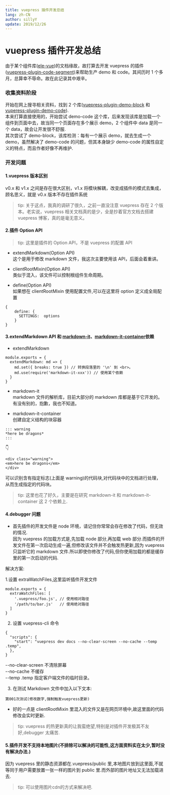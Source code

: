 ```yaml
---
title: vuepress 插件开发总结
lang: zh-CN
author: sillyY
update: 2019/12/26
---
```

# vuepress 插件开发总结

由于某个组件库([ele-vue](http://sillyy.cn/ele-vue/))的文档缘故，故打算去开发 vuepress 的插件([vuepress-plugin-code-segment](http://sillyy.cn/vuepress-plugin-code-segment/))来帮助生产 demo 和 code。其间历时 1 个多月，总算幸不辱命。故在此记录其中艰辛。

### 收集资料阶段

开始在网上搜寻相关资料，找到 2 个库([vuepress-plugin-demo-block](https://github.com/xiguaxigua/vuepress-plugin-demo-block) 和 [vuperess-plugin-demo-code](https://github.com/BuptStEve/vuepress-plugin-demo-code)).  
本来打算直接使用的，开始尝试 demo-code 这个库，后来发现该库是加载一个组件到页面中去，故当同一个页面存在多个展示 demo，2 个组件中 data 是同一个 data，故会让开发很不舒服.  
其次尝试了 demo-block，该库检测：每有一个展示 demo，就去生成一个 demo，虽然解决了 demo-code 的问题，但其本身缺少 demo-code 的属性自定义的特点，而且作者好像不再维护.

### 开发问题

#### 1.vuepress 版本区别

v0.x 和 v1.x 之间是存在很大区别，v1.x 将模块解耦，改变成插件的模式去集成，顾名思义，就是 v0.x 版本不存在插件系统

> tip: 关于这点，我真的调研了很久，之前一直没注意 vuepress 存在 2 个版本。老实说，vuepress 相关文档真的是少，全是抄着官方文档去搭建 vuepress 博客，真的是毫无意义。

#### 2.插件 Option API

> tip: 这里是插件的 Option API，不是 vuepress 的配置 API

- extendMarkdown(Option API)  
  这个是用于修改 markdown 文件，我这次主要使用该 API，后面会着重讲。

- clientRootMixin(Option API)  
  类似于混入，该文件可以控制根组件生命周期。

- define(Option API)  
  如果想在 clientRootMixin 使用配置文件,可以在这里将 option 定义成全局配置

```
{
    define: {
      SETTINGS:  options
    }
}
```

#### 3.extendMarkdown API 和 [markdown-it](https://github.com/markdown-it/markdown-it)、[markdown-it-container](https://github.com/markdown-it/markdown-it-container)依赖

- extendMarkdown

```
module.exports = {
  extendMarkdown: md => {
    md.set({ breaks: true }) // 转换段落里的 '\n' 到 <br>。
    md.use(require('markdown-it-xxx')) // 使用某个依赖
  }
}
```

- markdown-it  
  markdown 文件的解析库，目前大部分的 markdown 库都是基于它开发的。有没有别的，抱歉，我也不知道。

- markdown-it-container  
  创建自定义结构的块容器

```
::: warning
*here be dragons*
:::
```

👇

```
<div class="warning">
<em>here be dragons</em>
</div>
```

可以识别含有指定标志(上面是 warning)的代码块,对代码块中的文档进行处理，从而生成指定的代码块。

> tip: 这里也花了好久，主要是在研究 markdown-it 和 markdown-it-container 这 2 个依赖上.

#### 4.debugger 问题

- 首先插件的开发文件是 node 环境，请记住你常常会存在修改了代码，但无效的情况.  
  因为 vuepress 的加载方式是,先加载 node 部分,再加载 web 部分.而插件的开发文件在第一次启动生成一遍,但修改该文件并不会触发热更新,因为 vuepress 只监听它的 markdown 文件.所以即使你修改了代码,但你使用加载的都是缓存里的第一次启动的代码.

解决方案:

1.设置 extraWatchFiles,这里监听插件开发文件

```
module.exports = {
  extraWatchFiles: [
    '.vuepress/foo.js', // 使用相对路径
    '/path/to/bar.js'   // 使用绝对路径
  ]
}
```

2. 设置 vuepress-cli 命令

```
{
  "scripts": {
    "start": "vuepress dev docs --no-clear-screen --no-cache --temp .temp",
  },
}
```

--no-clear-screen 不清除屏幕  
--no-cache 不缓存  
--temp .temp 指定客户端文件的临时目录。

3. 在测试 Markdown 文件中加入以下文本:

```
第001次测试(修改数字,强制触发vuepress更新)
```

- 好的一点是 clientRootMixin 里混入的文件又是在网页环境中,故这里面的代码修改会实时更新.

> tip: vuepress 的热更新真的让我蛮绝望,特别是对插件开发极其不友好,debugger 太痛苦.

#### 5.插件开发不支持本地图片(不排除可以解决的可能性,这方面资料实在太少,暂时没有解决办法.)

因为 vuepress 里的静态资源都在.vuepress/public 里,本地图片放到这里面,不就等同于用户需要放置一张一样的图片到 public 里.而外部的图片地址又无法加载进去.

> tip: 可以使用图片cdn的方式来解决吧.

<Valine />